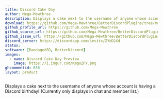 ```yaml
---
title: Discord Cake Day
author: Mega-Mewthree
description: Displays a cake next to the username of anyone whose account is having a Discord birthday! (Currently only displays in chat and member list.)
download: https://github.com/Mega-Mewthree/BetterDiscordPlugins/tree/master/Plugins/DiscordCakeDay
github_profile_url: https://github.com/Mega-Mewthree
github_source_url: https://github.com/Mega-Mewthree/BetterDiscordPlugins/tree/master/Plugins/DiscordCakeDay
github_issue_url: https://github.com/Mega-Mewthree/BetterDiscordPlugins/issues/
discord_server: https://discordapp.com/invite/ZYND2Xd
status: 
software: [BandagedBD, BetterDiscord]
images:
  - name: Discord Cake Day Preview
    image: https://i.imgur.com/KmgoZPY.png
ghcommentid: 636
layout: product
---
```

Displays a cake next to the username of anyone whose account is having a Discord birthday! (Currently only displays in chat and member list.)